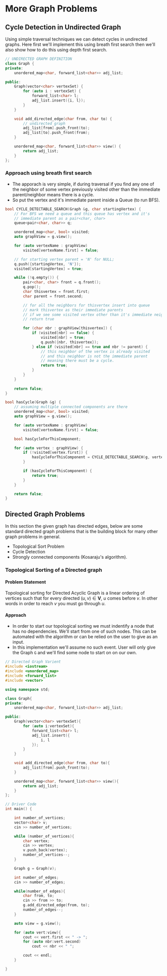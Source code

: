 # More Graph Problems

## Cycle Detection in Undirected Graph
Using simple traversal techniques we can detect cycles in undirected graphs. Here first we'll implement this using breath first search then we'll also show how to do this using depth first search.
```cpp
// UNDIRECTED GRAPH DEFINITION
class Graph {
private:
    unordered_map<char, forward_list<char>> adj_list;

public:
    Graph(vector<char> vertexSet) {
        for (auto i : vertexSet) {
            forward_list<char> l;
            adj_list.insert({i, l});
        }
    }

    void add_directed_edge(char from, char to) {
        // undirected graph
        adj_list[from].push_front(to);
        adj_list[to].push_front(from);
    }

    unordered_map<char, forward_list<char>> view() {
        return adj_list;
    }
};
```

### Approach using breath first search

- The apporach is very simple, if during traversal if you find any one of the neighbor of some vertex previously visited other than the immediate parent/neighbor means there is a cycle.
- So put the vertex and it's immediate parent inside a Queue (to run BFS).

```cpp
bool CYCLE_DETECTABLE_SEARCH(Graph &g, char startingVertex) {
    // For BFS we need a queue and this queue has vertex and it's
    // immediate parent as a pair<char, char>
    queue<pair<char, char>> q;

    unordered_map<char, bool> visited;
    auto graphView = g.view();

    for (auto vertexName : graphView)
        visited[vertexName.first] = false;

    // for starting vertex parent = 'N' for NULL;
    q.push({startingVertex, 'N'});
    visited[startingVertex] = true;

    while (!q.empty()) {
        pair<char, char> front = q.front();
        q.pop();
        char thisvertex = front.first;
        char parent = front.second;

        // for all the neighbors for thisvertex insert into queue
        // mark thisvertex as their immediate parents
        // if we see some visited vertex other than it's immediate neighbor/parent
        // return true

        for (char nbr : graphView[thisvertex]) {
            if (visited[nbr] == false) {
                visited[nbr] = true;
                q.push({nbr, thisvertex});
            } else if (visited[nbr] == true and nbr != parent) {
                // this neighbor of the vertex is already visited
                // and this neighbor is not the immediate parent
                // meaning there must be a cycle.
                return true;
            }
        }
    }
    
    return false;
}

bool hasCycle(Graph &g) {
    // assuming multiple connected components are there
    unordered_map<char, bool> visited;
    auto graphView = g.view();

    for (auto vertexName : graphView)
        visited[vertexName.first] = false;

    bool hasCycleForThisComponent;

    for (auto vertex : graphView) {
        if (!visited[vertex.first]) {
            hasCycleForThisComponent = CYCLE_DETECTABLE_SEARCH(g, vertex.first);
        }

        if (hasCycleForThisComponent) {
            return true;
        }
    }

    return false;
}
```

## Directed Graph Problems
In this section the given graph has directed edges, below are some standard directed graph problems that is the building block for many other graph problems in general.

- Topological Sort Problem
- Cycle Detection
- Strongly connected components (Kosaraju's algorithm).

### Topological Sorting of a Directed graph
#### Problem Statement
Topological sorting for Directed Acyclic Graph is a linear ordering of vertices such that for every directed $(u, v) \in \mathbf{V}$, $u$ comes before $v$. In other words in order to reach $v$ you must go through $u$.

#### Approach
- In order to start our topological sorting we must indentify a node that has no dependencies. We'll start from one of such nodes. This can be automated with the algorithm or can be relied on the user to give as an input.
- In this implementation we'll assume no such event. User will only give the Graph `G` and we'll find some node to start on on our own.


```cpp
// Directed Graph Varient
#include <iostream>
#include <unordered_map>
#include <forward_list>
#include <vector>

using namespace std;

class Graph{
private:
    unordered_map<char, forward_list<char>> adj_list;

public:
    Graph(vector<char> vertexSet){
        for (auto i:vertexSet){
            forward_list<char> l;
            adj_list.insert({
                i, l
            });
        }
    }

    void add_directed_edge(char from, char to){
        adj_list[from].push_front(to);
    }

    unordered_map<char, forward_list<char>> view(){
        return adj_list;
    }
};

// Driver Code
int main() {

    int number_of_vertices;
    vector<char> v;
    cin >> number_of_vertices;

    while (number_of_vertices){
        char vertex;
        cin >> vertex;
        v.push_back(vertex);
        number_of_vertices--;
    }

    Graph g = Graph(v);

    int number_of_edges;
    cin >> number_of_edges;

    while(number_of_edges){
        char from, to;
        cin >> from >> to;
        g.add_directed_edge(from, to);
        number_of_edges--;
    }

    auto view = g.view();

    for (auto vert:view){
        cout << vert.first << " -> ";
        for (auto nbr:vert.second)
            cout << nbr << " ";

        cout << endl;
    }

}
```
